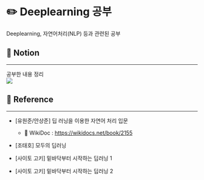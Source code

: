 # ✏️ Deeplearning 공부
Deeplearning, 자연어처리(NLP) 등과 관련된 공부

## 💟 Notion
---
공부한 내용 정리  
<a href="https://oval-efraasia-8c2.notion.site/e6d78233920b468aadca4f27d493ed9d" target="_blank"><img src="https://img.shields.io/badge/Notion-black?style=plat&logo=notion&logoColor=white"/></a>

## 💟 Reference
---
- [유원준/안상준] 딥 러닝을 이용한 자연어 처리 입문
    - 🔗  WikiDoc : 
    https://wikidocs.net/book/2155

- [조태호] 모두의 딥러닝

- [사이토 고키] 밑바닥부터 시작하는 딥러닝 1

- [사이토 고키] 밑바닥부터 시작하는 딥러닝 2